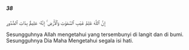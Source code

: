 ##### 38

<span class="ayah">إِنَّ ٱللَّهَ عَٰلِمُ غَيْبِ ٱلسَّمَٰوَٰتِ وَٱلْأَرْضِ ۚ إِنَّهُۥ عَلِيمٌۢ بِذَاتِ ٱلصُّدُورِ</span>

<span class="ayah_translation">Sesungguhnya Allah mengetahui yang tersembunyi di langit dan di bumi. Sesungguhnya Dia Maha Mengetahui segala isi hati.</span>
